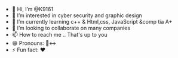- 👋 Hi, I’m @K9161
- 👀 I’m interested in cyber security and graphic design 
- 🌱 I’m currently learning c++ & Html,css, JavaScript &comp tia A+
- 💞️ I’m looking to collaborate on many companies 
- 📫 How to reach me .. That's up to you 
- 😄 Pronouns: 🙂‍↔️
- ⚡ Fun fact: ♥️

<!---
K9161/K9161 is a ✨ special ✨ repository because its `README.md` (this file) appears on your GitHub profile.
You can click the Preview link to take a look at your changes.
--->
